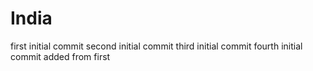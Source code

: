 # India
first initial commit 
second initial commit
third initial commit
fourth initial commit
added
from first